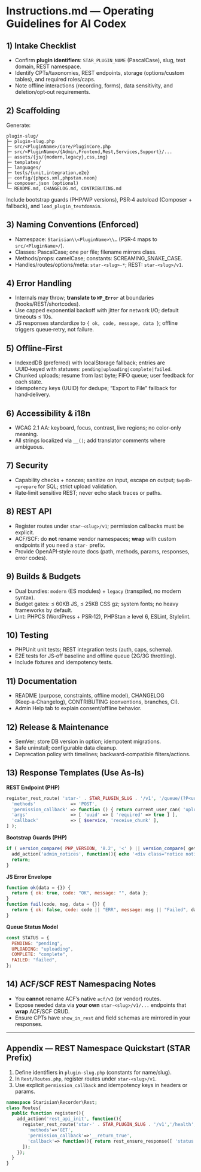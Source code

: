 # Instructions.md — Operating Guidelines for AI Codex

## 1) Intake Checklist

- Confirm **plugin identifiers**: `STAR_PLUGIN_NAME` (PascalCase), slug, text domain, REST namespace.
- Identify CPTs/taxonomies, REST endpoints, storage (options/custom tables), and required roles/caps.
- Note offline interactions (recording, forms), data sensitivity, and deletion/opt‑out requirements.

## 2) Scaffolding

Generate:

```
plugin-slug/
├─ plugin-slug.php
├─ src/<PluginName>/Core/PluginCore.php
├─ src/<PluginName>/{Admin,Frontend,Rest,Services,Support}/...
├─ assets/{js/{modern,legacy},css,img}
├─ templates/
├─ languages/
├─ tests/{unit,integration,e2e}
├─ config/{phpcs.xml,phpstan.neon}
├─ composer.json (optional)
└─ README.md, CHANGELOG.md, CONTRIBUTING.md
```

Include bootstrap guards (PHP/WP versions), PSR‑4 autoload (Composer + fallback), and `load_plugin_textdomain`.

## 3) Naming Conventions (Enforced)

- Namespace: `Starisian\\<PluginName>\\…` (PSR‑4 maps to `src/<PluginName>/`).
- Classes: PascalCase; one per file; filename mirrors class.
- Methods/props: camelCase; constants: SCREAMING_SNAKE_CASE.
- Handles/routes/options/meta: `star-<slug>-*`; REST: `star-<slug>/v1`.

## 4) Error Handling

- Internals may throw; **translate to `WP_Error`** at boundaries (hooks/REST/shortcodes).
- Use capped exponential backoff with jitter for network I/O; default timeouts ≤ 10s.
- JS responses standardize to `{ ok, code, message, data }`; offline triggers queue‑retry, not failure.

## 5) Offline‑First

- IndexedDB (preferred) with localStorage fallback; entries are UUID‑keyed with statuses: `pending|uploading|complete|failed`.
- Chunked uploads; resume from last byte; FIFO queue; user feedback for each state.
- Idempotency keys (UUID) for dedupe; “Export to File” fallback for hand‑delivery.

## 6) Accessibility & i18n

- WCAG 2.1 AA: keyboard, focus, contrast, live regions; no color‑only meaning.
- All strings localized via `__()`; add translator comments where ambiguous.

## 7) Security

- Capability checks + nonces; sanitize on input, escape on output; `$wpdb->prepare` for SQL; strict upload validation.
- Rate‑limit sensitive REST; never echo stack traces or paths.

## 8) REST API

- Register routes under `star-<slug>/v1`; permission callbacks must be explicit.
- ACF/SCF: do **not** rename vendor namespaces; **wrap** with custom endpoints if you need a `star-` prefix.
- Provide OpenAPI‑style route docs (path, methods, params, responses, error codes).

## 9) Builds & Budgets

- Dual bundles: `modern` (ES modules) + `legacy` (transpiled, no modern syntax).
- Budget gates: ≤ 60KB JS, ≤ 25KB CSS gz; system fonts; no heavy frameworks by default.
- Lint: PHPCS (WordPress + PSR‑12), PHPStan ≥ level 6, ESLint, Stylelint.

## 10) Testing

- PHPUnit unit tests; REST integration tests (auth, caps, schema).
- E2E tests for JS‑off baseline and offline queue (2G/3G throttling).
- Include fixtures and idempotency tests.

## 11) Documentation

- README (purpose, constraints, offline model), CHANGELOG (Keep‑a‑Changelog), CONTRIBUTING (conventions, branches, CI).
- Admin Help tab to explain consent/offline behavior.

## 12) Release & Maintenance

- SemVer; store DB version in option; idempotent migrations.
- Safe uninstall; configurable data cleanup.
- Deprecation policy with timelines; backward‑compatible filters/actions.

## 13) Response Templates (Use As‑Is)

**REST Endpoint (PHP)**

```php
register_rest_route( 'star-' . STAR_PLUGIN_SLUG . '/v1', '/queue/(?P<uuid>[A-Za-z0-9-]+)', [
  'methods'             => 'POST',
  'permission_callback' => function () { return current_user_can( 'upload_files' ); },
  'args'                => [ 'uuid' => [ 'required' => true ] ],
  'callback'            => [ $service, 'receive_chunk' ],
] );
```

**Bootstrap Guards (PHP)**

```php
if ( version_compare( PHP_VERSION, '8.2', '<' ) || version_compare( get_bloginfo('version'), '6.4', '<' ) ) {
  add_action('admin_notices', function(){ echo '<div class="notice notice-error"><p>' . esc_html__( 'Requires PHP 8.2+ and WP 6.4+.', 'star-slug' ) . '</p></div>'; });
  return;
}
```

**JS Error Envelope**

```js
function ok(data = {}) {
  return { ok: true, code: "OK", message: "", data };
}
function fail(code, msg, data = {}) {
  return { ok: false, code: code || "ERR", message: msg || "Failed", data };
}
```

**Queue Status Model**

```js
const STATUS = {
  PENDING: "pending",
  UPLOADING: "uploading",
  COMPLETE: "complete",
  FAILED: "failed",
};
```

## 14) ACF/SCF REST Namespacing Notes

- You **cannot** rename ACF’s native `acf/v3` (or vendor) routes.
- Expose needed data via **your own** `star-<slug>/v1/...` endpoints that **wrap** ACF/SCF CRUD.
- Ensure CPTs have `show_in_rest` and field schemas are mirrored in your responses.

---

## Appendix — REST Namespace Quickstart (STAR Prefix)

1. Define identifiers in `plugin-slug.php` (constants for name/slug).
2. In `Rest/Routes.php`, register routes under `star-<slug>/v1`.
3. Use explicit `permission_callback` and idempotency keys in headers or params.

```php
namespace Starisian\Recorder\Rest;
class Routes{
  public function register(){
    add_action('rest_api_init', function(){
      register_rest_route('star-' . STAR_PLUGIN_SLUG . '/v1','/health',[
        'methods'=>'GET',
        'permission_callback'=>'__return_true',
        'callback'=> function(){ return rest_ensure_response([ 'status'=>'ok','ts'=>time() ]); }
      ]);
    });
  }
}
```
